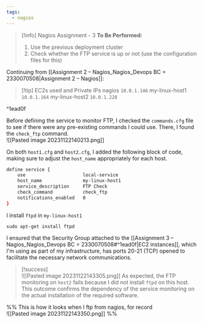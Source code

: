 ```yaml
---
tags:
  - nagios
---
```



> [!info] Nagios Assignment - 3
> **To Be Performed:** 
> 1. Use the previous deployment cluster 
> 2. Check whether the FTP service is up or not (use the configuration files for this)

Continuing from [[Assignment 2 – Nagios_Nagios_Devops BC = 2330070508|Assignment 2 – Nagios]]:

> [!tip] EC2s used and Private IPs
> nagios `10.0.1.146`
> my-linux-host1 `10.0.1.164`
> my-linux-host2 `10.0.1.228`
> 

^1ead0f

Before defining the service to monitor FTP, I checked the `commands.cfg` file to see if there were any pre-existing commands I could use. There, I found the `check_ftp` command.
<br>![[Pasted image 20231122140213.png]]

On both `host1.cfg` and `host2.cfg`, I added the following block of code, making sure to adjust the `host_name` appropriately for each host.
```bash
define service {
    use                     local-service 
    host_name               my-linux-host1
    service_description     FTP Check
    check_command           check_ftp
    notifications_enabled   0
}
```

I install `ftpd` in `my-linux-host1`
```
sudo apt-get install ftpd
```

I ensured that the Security Group attached to the [[Assignment 3 – Nagios_Nagios_Devops BC = 2330070508#^1ead0f|EC2 instances]], which I'm using as part of my infrastructure, has ports 20-21 (TCP) opened to facilitate the necessary network communications.

> [!success]
> <br>![[Pasted image 20231122143305.png]]
> As expected, the FTP monitoring on `host2` fails because I did not install `ftpd` on this host. This outcome confirms the dependency of the service monitoring on the actual installation of the required software.

%%
This is how it looks when I ftp from nagios, for record
<br>![[Pasted image 20231122143350.png]]
%%